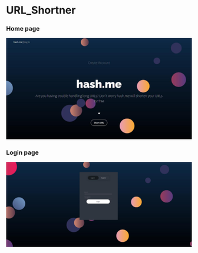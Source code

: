 # URL_Shortner

### Home page
![Home page](https://github.com/BhavinRaichura/URL_Shortner/blob/main/application/static/images/Screenshot_2022-03-09_16-25-03.jpg?raw=true)

### Login page
![Login Page](https://github.com/BhavinRaichura/URL_Shortner/blob/main/application/static/images/login.jpg)
